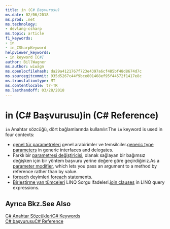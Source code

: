 ```yaml
---
title: in (C# Başvurusu)
ms.date: 02/06/2018
ms.prod: .net
ms.technology:
- devlang-csharp
ms.topic: article
f1_keywords:
- in
- in_CSharpKeyword
helpviewer_keywords:
- in keyword [C#]
author: BillWagner
ms.author: wiwagn
ms.openlocfilehash: da29a4121767f723e4397a6cf485bf48d8674d7c
ms.sourcegitcommit: 935d5267c44f9bce801468ef95f44572f1417e8c
ms.translationtype: MT
ms.contentlocale: tr-TR
ms.lasthandoff: 03/28/2018
---
```

# <a name="in-c-reference"></a><span data-ttu-id="40490-102">in (C# Başvurusu)</span><span class="sxs-lookup"><span data-stu-id="40490-102">in (C# Reference)</span></span>

<span data-ttu-id="40490-103">`in` Anahtar sözcüğü, dört bağlamlarında kullanılır:</span><span class="sxs-lookup"><span data-stu-id="40490-103">The `in` keyword is used in four contexts:</span></span>  
  
-   <span data-ttu-id="40490-104">[genel tür parametreleri](in-generic-modifier.md) genel arabirimler ve temsilciler.</span><span class="sxs-lookup"><span data-stu-id="40490-104">[generic type parameters](in-generic-modifier.md) in generic interfaces and delegates.</span></span>
-   <span data-ttu-id="40490-105">Farklı bir [parametresi değiştiricisi](in-parameter-modifier.md), olanak sağlayan bir bağımsız değişken için bir yöntem başvuru yerine değere göre geçirdiğiniz.</span><span class="sxs-lookup"><span data-stu-id="40490-105">As a [parameter modifier](in-parameter-modifier.md), which lets you pass an argument to a method by reference rather than by value.</span></span>
-   <span data-ttu-id="40490-106">[foreach](foreach-in.md) deyimleri.</span><span class="sxs-lookup"><span data-stu-id="40490-106">[foreach](foreach-in.md) statements.</span></span>
-   <span data-ttu-id="40490-107">[Birleştirme yan tümceleri](join-clause.md) LINQ Sorgu ifadeleri.</span><span class="sxs-lookup"><span data-stu-id="40490-107">[join clauses](join-clause.md) in LINQ query expressions.</span></span>
  
## <a name="see-also"></a><span data-ttu-id="40490-108">Ayrıca Bkz.</span><span class="sxs-lookup"><span data-stu-id="40490-108">See Also</span></span>  
 [<span data-ttu-id="40490-109">C# Anahtar Sözcükleri</span><span class="sxs-lookup"><span data-stu-id="40490-109">C# Keywords</span></span>](index.md)  
 [<span data-ttu-id="40490-110">C# başvurusu</span><span class="sxs-lookup"><span data-stu-id="40490-110">C# Reference</span></span>](../index.md)
